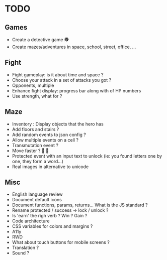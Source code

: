 # TODO

## Games

- Create a detective game 🕵
- Create mazes/adventures in space, school, street, office, ...

## Fight

- Fight gameplay: is it about time and space ?
- Choose your attack in a set of attacks you got ?
- Opponents, multiple
- Enhance fight display: progress bar along with of HP numbers
- Use strength, what for ?

## Maze

- Inventory : Display objects that the hero has
- Add floors and stairs ?
- Add random events to json config ?
- Allow multiple events on a cell ?
- Transmutation event ?
- Move faster ? 🚴 🏇
- Protected event with an input text to unlock (ie: you found letters one by one, they form a word...)
- Real images in alternative to unicode

## Misc

- English language review
- Document default icons
- Document functions, params, returns... What is the JS standard ?
- Rename protected / success => lock / unlock ?
- Is 'earn' the righ verb ? Win ? Gain ?
- Code architecture
- CSS variables for colors and margins ?
- A11y
- RWD
- What about touch buttons for mobile screens ?
- Translation ?
- Sound ?

